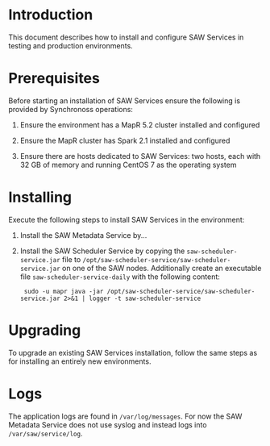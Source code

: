 # Introduction

This document describes how to install and configure SAW Services in
testing and production environments.

# Prerequisites

Before starting an installation of SAW Services ensure the following
is provided by Synchronoss operations:

1. Ensure the environment has a MapR 5.2 cluster installed and
   configured

2. Ensure the MapR cluster has Spark 2.1 installed and configured

3. Ensure there are hosts dedicated to SAW Services: two hosts, each
   with 32 GB of memory and running CentOS 7 as the operating system

# Installing

Execute the following steps to install SAW Services in the
environment:

1. Install the SAW Metadata Service by...

2. Install the SAW Scheduler Service by copying the
   `saw-scheduler-service.jar` file to
   `/opt/saw-scheduler-service/saw-scheduler-service.jar` on one of
   the SAW nodes.  Additionally create an executable file
   `saw-scheduler-service-daily` with the following content:

        sudo -u mapr java -jar /opt/saw-scheduler-service/saw-scheduler-service.jar 2>&1 | logger -t saw-scheduler-service

# Upgrading

To upgrade an existing SAW Services installation, follow the same
steps as for installing an entirely new environments.

# Logs

The application logs are found in `/var/log/messages`.  For now the
SAW Metadata Service does not use syslog and instead logs into
`/var/saw/service/log`.
